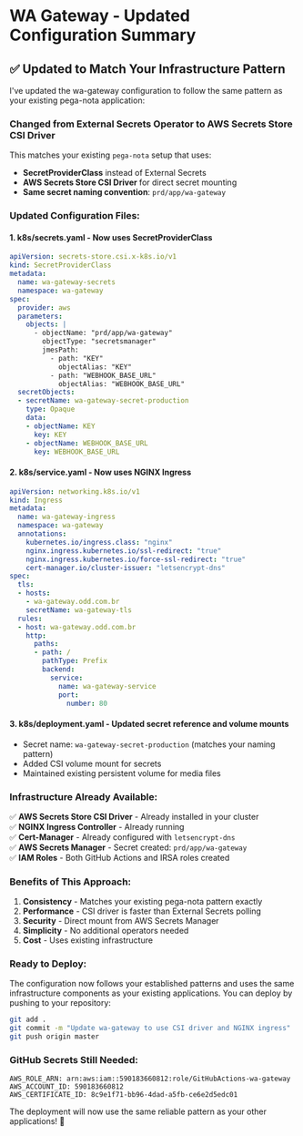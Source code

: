 # WA Gateway - Updated Configuration Summary

## ✅ Updated to Match Your Infrastructure Pattern

I've updated the wa-gateway configuration to follow the same pattern as your existing pega-nota application:

### **Changed from External Secrets Operator to AWS Secrets Store CSI Driver**

This matches your existing `pega-nota` setup that uses:
- **SecretProviderClass** instead of External Secrets
- **AWS Secrets Store CSI Driver** for direct secret mounting
- **Same secret naming convention**: `prd/app/wa-gateway`

### **Updated Configuration Files:**

#### **1. k8s/secrets.yaml - Now uses SecretProviderClass**
```yaml
apiVersion: secrets-store.csi.x-k8s.io/v1
kind: SecretProviderClass
metadata:
  name: wa-gateway-secrets
  namespace: wa-gateway
spec:
  provider: aws
  parameters:
    objects: |
      - objectName: "prd/app/wa-gateway"
        objectType: "secretsmanager"
        jmesPath:
          - path: "KEY"
            objectAlias: "KEY"
          - path: "WEBHOOK_BASE_URL"
            objectAlias: "WEBHOOK_BASE_URL"
  secretObjects:
  - secretName: wa-gateway-secret-production
    type: Opaque
    data:
    - objectName: KEY
      key: KEY
    - objectName: WEBHOOK_BASE_URL
      key: WEBHOOK_BASE_URL
```

#### **2. k8s/service.yaml - Now uses NGINX Ingress**
```yaml
apiVersion: networking.k8s.io/v1
kind: Ingress
metadata:
  name: wa-gateway-ingress
  namespace: wa-gateway
  annotations:
    kubernetes.io/ingress.class: "nginx"
    nginx.ingress.kubernetes.io/ssl-redirect: "true"
    nginx.ingress.kubernetes.io/force-ssl-redirect: "true"
    cert-manager.io/cluster-issuer: "letsencrypt-dns"
spec:
  tls:
  - hosts:
    - wa-gateway.odd.com.br
    secretName: wa-gateway-tls
  rules:
  - host: wa-gateway.odd.com.br
    http:
      paths:
      - path: /
        pathType: Prefix
        backend:
          service:
            name: wa-gateway-service
            port:
              number: 80
```

#### **3. k8s/deployment.yaml - Updated secret reference and volume mounts**
- Secret name: `wa-gateway-secret-production` (matches your naming pattern)
- Added CSI volume mount for secrets
- Maintained existing persistent volume for media files

### **Infrastructure Already Available:**
✅ **AWS Secrets Store CSI Driver** - Already installed in your cluster  
✅ **NGINX Ingress Controller** - Already running  
✅ **Cert-Manager** - Already configured with `letsencrypt-dns`  
✅ **AWS Secrets Manager** - Secret created: `prd/app/wa-gateway`  
✅ **IAM Roles** - Both GitHub Actions and IRSA roles created  

### **Benefits of This Approach:**
1. **Consistency** - Matches your existing pega-nota pattern exactly
2. **Performance** - CSI driver is faster than External Secrets polling
3. **Security** - Direct mount from AWS Secrets Manager
4. **Simplicity** - No additional operators needed
5. **Cost** - Uses existing infrastructure

### **Ready to Deploy:**
The configuration now follows your established patterns and uses the same infrastructure components as your existing applications. You can deploy by pushing to your repository:

```bash
git add .
git commit -m "Update wa-gateway to use CSI driver and NGINX ingress"
git push origin master
```

### **GitHub Secrets Still Needed:**
```
AWS_ROLE_ARN: arn:aws:iam::590183660812:role/GitHubActions-wa-gateway
AWS_ACCOUNT_ID: 590183660812
AWS_CERTIFICATE_ID: 8c9e1f71-bb96-4dad-a5fb-ce6e2d5edc01
```

The deployment will now use the same reliable pattern as your other applications! 🎉
